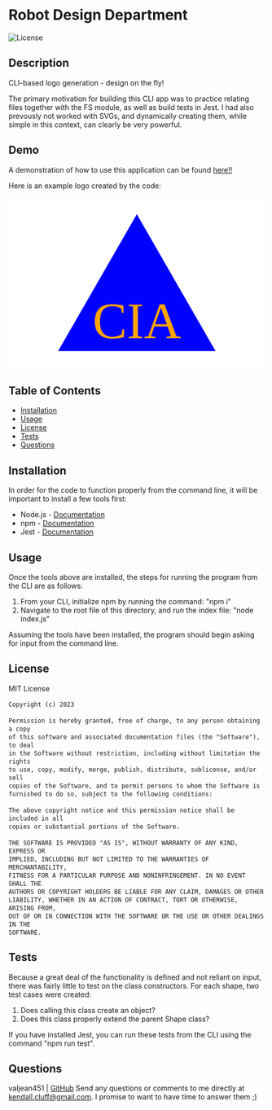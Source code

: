 # Robot Design Department

![License](https://img.shields.io/static/v1?label=license&message=MIT&color=green)

## Description

CLI-based logo generation - design on the fly!

The primary motivation for building this CLI app was to practice relating files together with the FS module, as well as build tests in Jest. I had also prevously not worked with SVGs, and dynamically creating them, while simple in this context, can clearly be very powerful. 

## Demo

A demonstration of how to use this application can be found [here!!](https://drive.google.com/file/d/1eXoV4a6z79yqqhWUkW_8mhwJ1MYL50Xq/view?usp=sharing)

Here is an example logo created by the code:

![logo](./examples/CIA.svg)

## Table of Contents

- [Installation](#installation)
- [Usage](#usage)
- [License](#license)
- [Tests](#tests)
- [Questions](#questions)

## Installation

In order for the code to function properly from the command line, it will be important to install a few tools first:
- Node.js - [Documentation](https://nodejs.org/en/docs/)
- npm - [Documentation](https://docs.npmjs.com/)
- Jest - [Documentation](https://jestjs.io/docs/getting-started)

## Usage

Once the tools above are installed, the steps for running the program from the CLI are as follows:
1. From your CLI, initialize npm by running the command: "npm i"
2. Navigate to the root file of this directory, and run the index file: "node index.js"

Assuming the tools have been installed, the program should begin asking for input from the command line.

## License

MIT License

    Copyright (c) 2023
    
    Permission is hereby granted, free of charge, to any person obtaining a copy
    of this software and associated documentation files (the "Software"), to deal
    in the Software without restriction, including without limitation the rights
    to use, copy, modify, merge, publish, distribute, sublicense, and/or sell
    copies of the Software, and to permit persons to whom the Software is
    furnished to do so, subject to the following conditions:
    
    The above copyright notice and this permission notice shall be included in all
    copies or substantial portions of the Software.
    
    THE SOFTWARE IS PROVIDED "AS IS", WITHOUT WARRANTY OF ANY KIND, EXPRESS OR
    IMPLIED, INCLUDING BUT NOT LIMITED TO THE WARRANTIES OF MERCHANTABILITY,
    FITNESS FOR A PARTICULAR PURPOSE AND NONINFRINGEMENT. IN NO EVENT SHALL THE
    AUTHORS OR COPYRIGHT HOLDERS BE LIABLE FOR ANY CLAIM, DAMAGES OR OTHER
    LIABILITY, WHETHER IN AN ACTION OF CONTRACT, TORT OR OTHERWISE, ARISING FROM,
    OUT OF OR IN CONNECTION WITH THE SOFTWARE OR THE USE OR OTHER DEALINGS IN THE
    SOFTWARE.


## Tests

Because a great deal of the functionality is defined and not reliant on input, there was fairly little to test on the class constructors. For each shape, two test cases were created:
1. Does calling this class create an object?
2. Does this class properly extend the parent Shape class?

If you have installed Jest, you can run these tests from the CLI using the command "npm run test".

## Questions

valjean451 | [GitHub](https://github.com/valjean451)
Send any questions or comments to me directly at kendall.cluff@gmail.com. I promise to want to have time to answer them ;)